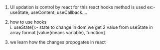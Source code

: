 

1. UI updation is control by react for this react hooks method is used ex:- useState, useContent, useCallback....

2. how to use hooks    
  i. useState():- state to change in dom
                  we get 2 value from useState in array format [value(means variable), function]

3. we learn how  the changes propogates in react 
